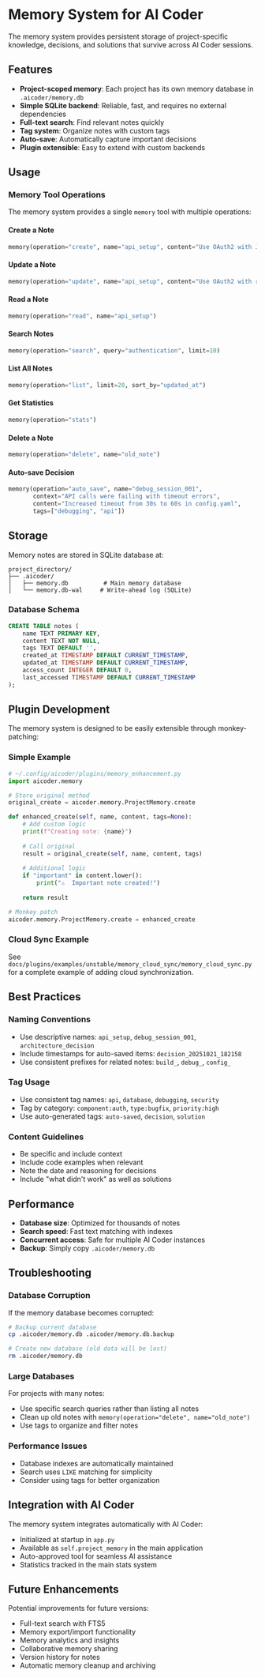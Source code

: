 # Memory System for AI Coder

The memory system provides persistent storage of project-specific knowledge, decisions, and solutions that survive across AI Coder sessions.

## Features

- **Project-scoped memory**: Each project has its own memory database in `.aicoder/memory.db`
- **Simple SQLite backend**: Reliable, fast, and requires no external dependencies
- **Full-text search**: Find relevant notes quickly
- **Tag system**: Organize notes with custom tags
- **Auto-save**: Automatically capture important decisions
- **Plugin extensible**: Easy to extend with custom backends

## Usage

### Memory Tool Operations

The memory system provides a single `memory` tool with multiple operations:

#### Create a Note
```python
memory(operation="create", name="api_setup", content="Use OAuth2 with JWT tokens", tags=["api", "auth"])
```

#### Update a Note

```python
memory(operation="update", name="api_setup", content="Use OAuth2 with refresh tokens", tags=["api", "auth", "updated"])
```

#### Read a Note
```python
memory(operation="read", name="api_setup")
```

#### Search Notes
```python
memory(operation="search", query="authentication", limit=10)
```

#### List All Notes
```python
memory(operation="list", limit=20, sort_by="updated_at")
```

#### Get Statistics
```python
memory(operation="stats")
```

#### Delete a Note
```python
memory(operation="delete", name="old_note")
```

#### Auto-save Decision
```python
memory(operation="auto_save", name="debug_session_001", 
       context="API calls were failing with timeout errors", 
       content="Increased timeout from 30s to 60s in config.yaml",
       tags=["debugging", "api"])
```

## Storage

Memory notes are stored in SQLite database at:
```
project_directory/
├── .aicoder/
│   ├── memory.db          # Main memory database
│   └── memory.db-wal     # Write-ahead log (SQLite)
```

### Database Schema

```sql
CREATE TABLE notes (
    name TEXT PRIMARY KEY,
    content TEXT NOT NULL,
    tags TEXT DEFAULT '',
    created_at TIMESTAMP DEFAULT CURRENT_TIMESTAMP,
    updated_at TIMESTAMP DEFAULT CURRENT_TIMESTAMP,
    access_count INTEGER DEFAULT 0,
    last_accessed TIMESTAMP DEFAULT CURRENT_TIMESTAMP
);
```

## Plugin Development

The memory system is designed to be easily extensible through monkey-patching:

### Simple Example

```python
# ~/.config/aicoder/plugins/memory_enhancement.py
import aicoder.memory

# Store original method
original_create = aicoder.memory.ProjectMemory.create

def enhanced_create(self, name, content, tags=None):
    # Add custom logic
    print(f"Creating note: {name}")
    
    # Call original
    result = original_create(self, name, content, tags)
    
    # Additional logic
    if "important" in content.lower():
        print("⚠️  Important note created!")
    
    return result

# Monkey patch
aicoder.memory.ProjectMemory.create = enhanced_create
```

### Cloud Sync Example

See `docs/plugins/examples/unstable/memory_cloud_sync/memory_cloud_sync.py` for a complete example of adding cloud synchronization.

## Best Practices

### Naming Conventions
- Use descriptive names: `api_setup`, `debug_session_001`, `architecture_decision`
- Include timestamps for auto-saved items: `decision_20251021_182158`
- Use consistent prefixes for related notes: `build_`, `debug_`, `config_`

### Tag Usage
- Use consistent tag names: `api`, `database`, `debugging`, `security`
- Tag by category: `component:auth`, `type:bugfix`, `priority:high`
- Use auto-generated tags: `auto-saved`, `decision`, `solution`

### Content Guidelines
- Be specific and include context
- Include code examples when relevant
- Note the date and reasoning for decisions
- Include "what didn't work" as well as solutions

## Performance

- **Database size**: Optimized for thousands of notes
- **Search speed**: Fast text matching with indexes
- **Concurrent access**: Safe for multiple AI Coder instances
- **Backup**: Simply copy `.aicoder/memory.db`

## Troubleshooting

### Database Corruption
If the memory database becomes corrupted:
```bash
# Backup current database
cp .aicoder/memory.db .aicoder/memory.db.backup

# Create new database (old data will be lost)
rm .aicoder/memory.db
```

### Large Databases
For projects with many notes:
- Use specific search queries rather than listing all notes
- Clean up old notes with `memory(operation="delete", name="old_note")`
- Use tags to organize and filter notes

### Performance Issues
- Database indexes are automatically maintained
- Search uses `LIKE` matching for simplicity
- Consider using tags for better organization

## Integration with AI Coder

The memory system integrates automatically with AI Coder:
- Initialized at startup in `app.py`
- Available as `self.project_memory` in the main application
- Auto-approved tool for seamless AI assistance
- Statistics tracked in the main stats system

## Future Enhancements

Potential improvements for future versions:
- Full-text search with FTS5
- Memory export/import functionality
- Memory analytics and insights
- Collaborative memory sharing
- Version history for notes
- Automatic memory cleanup and archiving